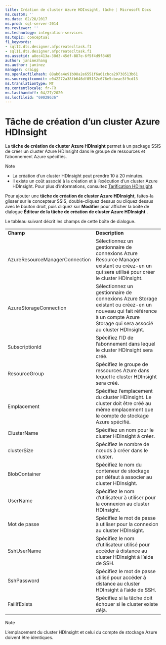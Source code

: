 ```yaml
---
title: Création de cluster Azure HDInsight, tâche | Microsoft Docs
ms.custom: ''
ms.date: 02/28/2017
ms.prod: sql-server-2014
ms.reviewer: ''
ms.technology: integration-services
ms.topic: conceptual
f1_keywords:
- sql12.dts.designer.afpcreatecltask.f1
- sql11.dts.designer.afpcreatecltask.f1
ms.assetid: a8ec413a-38d3-45df-887e-6f5f4d9f8465
author: janinezhang
ms.author: janinez
manager: craigg
ms.openlocfilehash: 88ab6a4e91b98a2e6551f6a01cbca29738513b61
ms.sourcegitcommit: e042272a38fb646df05152c676e5cbeae3f9cd13
ms.translationtype: MT
ms.contentlocale: fr-FR
ms.lasthandoff: 04/27/2020
ms.locfileid: "69028636"
---
```

# <a name="azure-hdinsight-create-cluster-task"></a>Tâche de création d’un cluster Azure HDInsight
La **tâche de création de cluster Azure HDInsight** permet à un package SSIS de créer un cluster Azure HDInsight dans le groupe de ressources et l’abonnement Azure spécifiés.
  
> [!NOTE]  
> - La création d’un cluster HDInsight peut prendre 10 à 20 minutes.  
> - Il existe un coût associé à la création et à l’exécution d’un cluster Azure HDInsight. Pour plus d’informations, consultez [Tarification HDInsight](https://azure.microsoft.com/pricing/details/hdinsight/).  
  
Pour ajouter une **tâche de création de cluster Azure HDInsight**, faites-la glisser sur le concepteur SSIS, double-cliquez dessus ou cliquez dessus avec le bouton droit, puis cliquez sur **Modifier** pour afficher la boîte de dialogue **Éditeur de la tâche de création de cluster Azure HDInsight** .  
  
Le tableau suivant décrit les champs de cette boîte de dialogue.  
  
|||  
|-|-|  
|**Champ**|**Description**|  
|AzureResourceManagerConnection|Sélectionnez un gestionnaire de connexions Azure Resource Manager existant ou créez-en un qui sera utilisé pour créer le cluster HDInsight.|  
|AzureStorageConnection|Sélectionnez un gestionnaire de connexions Azure Storage existant ou créez-en un nouveau qui fait référence à un compte Azure Storage qui sera associé au cluster HDInsight.|
|SubscriptionId|Spécifiez l’ID de l’abonnement dans lequel le cluster HDInsight sera créé.|
|ResourceGroup|Spécifiez le groupe de ressources Azure dans lequel le cluster HDInsight sera créé.|
|Emplacement|Spécifiez l’emplacement du cluster HDInsight. Le cluster doit être créé au même emplacement que le compte de stockage Azure spécifié.|  
|ClusterName|Spécifiez un nom pour le cluster HDInsight à créer.|  
|clusterSize|Spécifiez le nombre de nœuds à créer dans le cluster.|  
|BlobContainer|Spécifiez le nom du conteneur de stockage par défaut à associer au cluster HDInsight.|  
|UserName|Spécifiez le nom d’utilisateur à utiliser pour la connexion au cluster HDInsight.|  
|Mot de passe|Spécifiez le mot de passe à utiliser pour la connexion au cluster HDInsight.|
|SshUserName|Spécifiez le nom d’utilisateur utilisé pour accéder à distance au cluster HDInsight à l’aide de SSH.|
|SshPassword|Spécifiez le mot de passe utilisé pour accéder à distance au cluster HDInsight à l’aide de SSH.|
|FailIfExists|Spécifiez si la tâche doit échouer si le cluster existe déjà.|  
  
> [!NOTE]  
> L’emplacement du cluster HDInsight et celui du compte de stockage Azure doivent être identiques.
